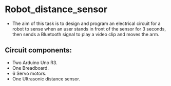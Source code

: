 # Robot_distance_sensor
- The aim of this task is to design and program an electrical circuit for a robot to sense when an user stands in front of the sensor for 3 seconds, then sends a Bluetooth signal to play a video clip and moves the arm.

## Circuit components:
- Two Arduino Uno R3.
- One Breadboard.
- 6 Servo motors.
- One Ultrasonic distance sensor.
